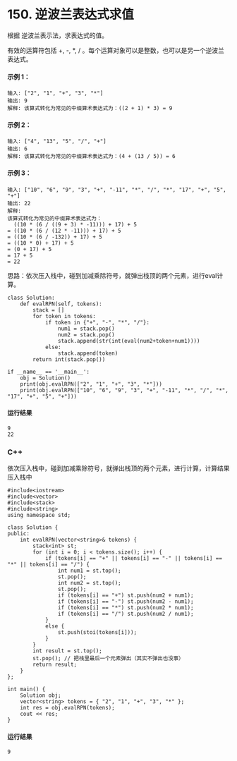 # 150. 逆波兰表达式求值
根据 逆波兰表示法，求表达式的值。

有效的运算符包括 +, -, *, / 。每个运算对象可以是整数，也可以是另一个逆波兰表达式。

#### 示例 1：

    输入: ["2", "1", "+", "3", "*"]
    输出: 9
    解释: 该算式转化为常见的中缀算术表达式为：((2 + 1) * 3) = 9
#### 示例 2：

    输入: ["4", "13", "5", "/", "+"]
    输出: 6
    解释: 该算式转化为常见的中缀算术表达式为：(4 + (13 / 5)) = 6
#### 示例 3：

    输入: ["10", "6", "9", "3", "+", "-11", "*", "/", "*", "17", "+", "5", "+"]
    输出: 22
    解释: 
    该算式转化为常见的中缀算术表达式为：
      ((10 * (6 / ((9 + 3) * -11))) + 17) + 5
    = ((10 * (6 / (12 * -11))) + 17) + 5
    = ((10 * (6 / -132)) + 17) + 5
    = ((10 * 0) + 17) + 5
    = (0 + 17) + 5
    = 17 + 5
    = 22

思路：依次压入栈中，碰到加减乘除符号，就弹出栈顶的两个元素，进行eval计算。

    class Solution:
        def evalRPN(self, tokens):
            stack = []
            for token in tokens:
                if token in {"+", "-", "*", "/"}:
                    num1 = stack.pop()
                    num2 = stack.pop()
                    stack.append(str(int(eval(num2+token+num1))))
                else:
                    stack.append(token)
            return int(stack.pop())

    if __name__ == '__main__':
        obj = Solution()
        print(obj.evalRPN(["2", "1", "+", "3", "*"]))
        print(obj.evalRPN(["10", "6", "9", "3", "+", "-11", "*", "/", "*", "17", "+", "5", "+"]))
        
#### 运行结果
    9
    22

### C++

依次压入栈中，碰到加减乘除符号，就弹出栈顶的两个元素，进行计算，计算结果压入栈中

    #include<iostream>
    #include<vector>
    #include<stack>
    #include<string>
    using namespace std;

    class Solution {
    public:
        int evalRPN(vector<string>& tokens) {
            stack<int> st;
            for (int i = 0; i < tokens.size(); i++) {
                if (tokens[i] == "+" || tokens[i] == "-" || tokens[i] == "*" || tokens[i] == "/") {
                    int num1 = st.top();
                    st.pop();
                    int num2 = st.top();
                    st.pop();
                    if (tokens[i] == "+") st.push(num2 + num1);
                    if (tokens[i] == "-") st.push(num2 - num1);
                    if (tokens[i] == "*") st.push(num2 * num1);
                    if (tokens[i] == "/") st.push(num2 / num1);
                }
                else {
                    st.push(stoi(tokens[i]));
                }
            }
            int result = st.top();
            st.pop(); // 把栈里最后一个元素弹出（其实不弹出也没事）
            return result;
        }
    };

    int main() {
        Solution obj;
        vector<string> tokens = { "2", "1", "+", "3", "*" };
        int res = obj.evalRPN(tokens);
        cout << res;
    }
    
#### 运行结果
    9
